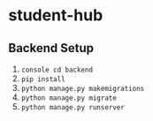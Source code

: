 # student-hub

## Backend Setup
1. ```console cd backend```
2. ```pip install```
3. ```python manage.py makemigrations```
4. ```python manage.py migrate```
5. ```python manage.py runserver```